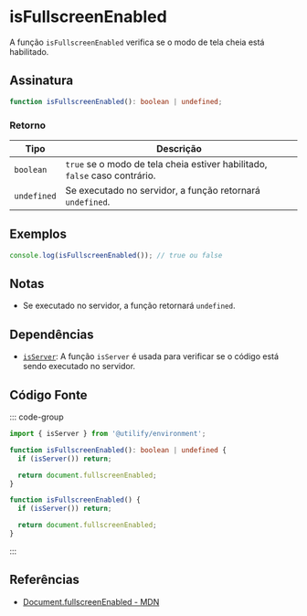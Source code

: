 # isFullscreenEnabled

A função `isFullscreenEnabled` verifica se o modo de tela cheia está habilitado.

## Assinatura

```typescript
function isFullscreenEnabled(): boolean | undefined;
```

### Retorno

| Tipo              | Descrição                                                        |
|-------------------|------------------------------------------------------------------|
| `boolean`         | `true` se o modo de tela cheia estiver habilitado, `false` caso contrário. |
| `undefined`       | Se executado no servidor, a função retornará `undefined`.        |

## Exemplos

```typescript
console.log(isFullscreenEnabled()); // true ou false
```

## Notas

- Se executado no servidor, a função retornará `undefined`.

## Dependências

- [`isServer`](../environment/isServer.md): A função `isServer` é usada para verificar se o código está sendo executado no servidor.

## Código Fonte

::: code-group
```typescript
import { isServer } from '@utilify/environment';

function isFullscreenEnabled(): boolean | undefined {
  if (isServer()) return;

  return document.fullscreenEnabled;
}
```

```javascript
function isFullscreenEnabled() {
  if (isServer()) return;

  return document.fullscreenEnabled;
}
```
:::

## Referências

- [Document.fullscreenEnabled - MDN](https://developer.mozilla.org/en-US/docs/Web/API/Document/fullscreenEnabled)